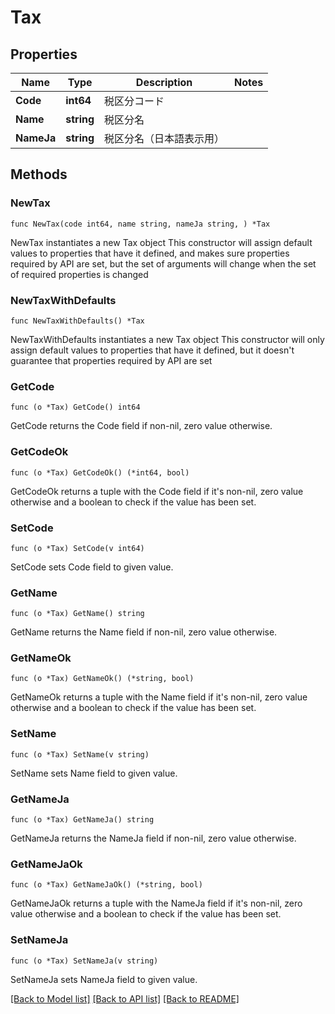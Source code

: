 # Tax

## Properties

Name | Type | Description | Notes
------------ | ------------- | ------------- | -------------
**Code** | **int64** | 税区分コード | 
**Name** | **string** | 税区分名 | 
**NameJa** | **string** | 税区分名（日本語表示用） | 

## Methods

### NewTax

`func NewTax(code int64, name string, nameJa string, ) *Tax`

NewTax instantiates a new Tax object
This constructor will assign default values to properties that have it defined,
and makes sure properties required by API are set, but the set of arguments
will change when the set of required properties is changed

### NewTaxWithDefaults

`func NewTaxWithDefaults() *Tax`

NewTaxWithDefaults instantiates a new Tax object
This constructor will only assign default values to properties that have it defined,
but it doesn't guarantee that properties required by API are set

### GetCode

`func (o *Tax) GetCode() int64`

GetCode returns the Code field if non-nil, zero value otherwise.

### GetCodeOk

`func (o *Tax) GetCodeOk() (*int64, bool)`

GetCodeOk returns a tuple with the Code field if it's non-nil, zero value otherwise
and a boolean to check if the value has been set.

### SetCode

`func (o *Tax) SetCode(v int64)`

SetCode sets Code field to given value.


### GetName

`func (o *Tax) GetName() string`

GetName returns the Name field if non-nil, zero value otherwise.

### GetNameOk

`func (o *Tax) GetNameOk() (*string, bool)`

GetNameOk returns a tuple with the Name field if it's non-nil, zero value otherwise
and a boolean to check if the value has been set.

### SetName

`func (o *Tax) SetName(v string)`

SetName sets Name field to given value.


### GetNameJa

`func (o *Tax) GetNameJa() string`

GetNameJa returns the NameJa field if non-nil, zero value otherwise.

### GetNameJaOk

`func (o *Tax) GetNameJaOk() (*string, bool)`

GetNameJaOk returns a tuple with the NameJa field if it's non-nil, zero value otherwise
and a boolean to check if the value has been set.

### SetNameJa

`func (o *Tax) SetNameJa(v string)`

SetNameJa sets NameJa field to given value.



[[Back to Model list]](../README.md#documentation-for-models) [[Back to API list]](../README.md#documentation-for-api-endpoints) [[Back to README]](../README.md)


